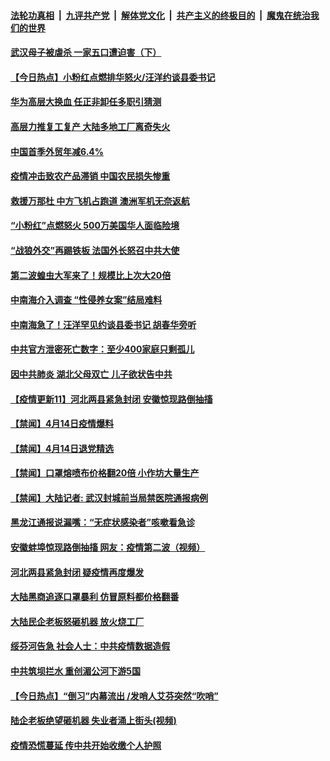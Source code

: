 ####  [法轮功真相](../../../../basic/blob/master/README.md?t=04151830) &nbsp;|&nbsp; [九评共产党](../../../../9ping.md/blob/master/README.md?t=04151830) &nbsp;|&nbsp; [解体党文化](../../../../jtdwh.md/blob/master/README.md?t=04151830)  &nbsp;|&nbsp; [共产主义的终极目的](../../../../gczydzjmd.md/blob/master/README.md?t=04151830) &nbsp;|&nbsp; [魔鬼在统治我们的世界](../../../../mgztzwmdsj.md/blob/master/README.md?t=04151830) 

#### [武汉母子被虐杀 一家五口遭迫害（下）](../pages/prog204/a102823499.md?t=04151830) 

#### [【今日热点】小粉红点燃排华怒火/汪洋约谈县委书记](../pages/prog204/a102823616.md?t=04151830) 

#### [华为高层大换血 任正非卸任多职引猜测](../pages/prog204/a102823665.md?t=04151830) 

#### [高层力推复工复产 大陆多地工厂离奇失火](../pages/prog204/a102823619.md?t=04151830) 

#### [中国首季外贸年减6.4%](../pages/prog204/a102823637.md?t=04151830) 

#### [疫情冲击致农产品滞销 中国农民损失惨重](../pages/prog204/a102823608.md?t=04151830) 

#### [救援万那杜 中方飞机占跑道 澳洲军机无奈返航](../pages/prog204/a102823597.md?t=04151830) 

#### [“小粉红”点燃怒火 500万美国华人面临险境](../pages/prog204/a102823567.md?t=04151830) 

#### [“战狼外交”再踢铁板 法国外长怒召中共大使](../pages/prog204/a102823492.md?t=04151830) 

#### [第二波蝗虫大军来了！规模比上次大20倍](../pages/prog204/a102823455.md?t=04151830) 

#### [中南海介入调查 “性侵养女案”结局难料](../pages/prog204/a102823454.md?t=04151830) 

#### [中南海急了！汪洋罕见约谈县委书记 胡春华旁听](../pages/prog204/a102823433.md?t=04151830) 

#### [中共官方泄密死亡数字：至少400家庭只剩孤儿](../pages/prog204/a102823202.md?t=04151830) 

#### [因中共肺炎 湖北父母双亡 儿子欲状告中共](../pages/prog204/a102823397.md?t=04151830) 

#### [【疫情更新11】河北两县紧急封闭 安徽惊现路倒抽搐](../pages/prog204/a102821787.md?t=04151830) 


#### [【禁闻】4月14日疫情爆料](../pages/prog204/a102823291.md?t=04151830) 

#### [【禁闻】4月14日退党精选](../pages/prog204/a102823287.md?t=04151830) 

#### [【禁闻】口罩熔喷布价格翻20倍 小作坊大量生产](../pages/prog204/a102823266.md?t=04151830) 

#### [【禁闻】大陆记者: 武汉封城前当局禁医院通报病例](../pages/prog204/a102823257.md?t=04151830) 

#### [黑龙江通报说漏嘴：“无症状感染者”咳嗽看急诊](../pages/prog204/a102823126.md?t=04151830) 

#### [安徽蚌埠惊现路倒抽搐 网友：疫情第二波（视频）](../pages/prog204/a102823217.md?t=04151830) 

#### [河北两县紧急封闭 疑疫情再度爆发](../pages/prog204/a102823200.md?t=04151830) 

#### [大陆黑商追逐口罩暴利 仿冒原料都价格翻番](../pages/prog204/a102823140.md?t=04151830) 

#### [大陆民企老板怒砸机器 放火烧工厂](../pages/prog204/a102822945.md?t=04151830) 

#### [绥芬河告急 社会人士：中共疫情数据造假](../pages/prog204/a102822941.md?t=04151830) 

#### [中共筑坝拦水 重创湄公河下游5国](../pages/prog204/a102822938.md?t=04151830) 

#### [【今日热点】“倒习”内幕流出 /发哨人艾芬突然“吹哨”](../pages/prog204/a102822850.md?t=04151830) 

#### [陆企老板绝望砸机器 失业者涌上街头(视频)](../pages/prog204/a102822908.md?t=04151830) 

#### [疫情恐慌蔓延 传中共开始收缴个人护照](../pages/prog204/a102822873.md?t=04151830) 

